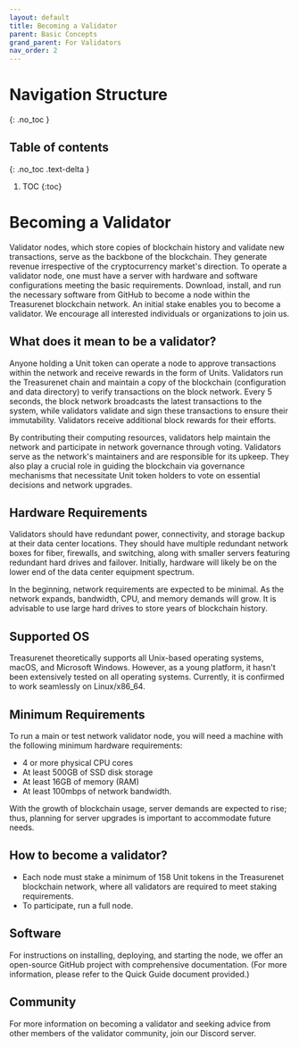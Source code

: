 ```yaml
---
layout: default
title: Becoming a Validator
parent: Basic Concepts
grand_parent: For Validators
nav_order: 2
---
```


# Navigation Structure
{: .no_toc }

## Table of contents
{: .no_toc .text-delta }

1. TOC
{:toc}


# Becoming a Validator

Validator nodes, which store copies of blockchain history and validate new transactions, serve as the backbone of the blockchain. They generate revenue irrespective of the cryptocurrency market's direction. To operate a validator node, one must have a server with hardware and software configurations meeting the basic requirements. Download, install, and run the necessary software from GitHub to become a node within the Treasurenet blockchain network. An initial stake enables you to become a validator. We encourage all interested individuals or organizations to join us.

## What does it mean to be a validator?

Anyone holding a Unit token can operate a node to approve transactions within the network and receive rewards in the form of Units. Validators run the Treasurenet chain and maintain a copy of the blockchain (configuration and data directory) to verify transactions on the block network. Every 5 seconds, the block network broadcasts the latest transactions to the system, while validators validate and sign these transactions to ensure their immutability. Validators receive additional block rewards for their efforts.

By contributing their computing resources, validators help maintain the network and participate in network governance through voting. Validators serve as the network's maintainers and are responsible for its upkeep. They also play a crucial role in guiding the blockchain via governance mechanisms that necessitate Unit token holders to vote on essential decisions and network upgrades.

## Hardware Requirements

Validators should have redundant power, connectivity, and storage backup at their data center locations. They should have multiple redundant network boxes for fiber, firewalls, and switching, along with smaller servers featuring redundant hard drives and failover. Initially, hardware will likely be on the lower end of the data center equipment spectrum.

In the beginning, network requirements are expected to be minimal. As the network expands, bandwidth, CPU, and memory demands will grow. It is advisable to use large hard drives to store years of blockchain history.

## Supported OS

Treasurenet theoretically supports all Unix-based operating systems, macOS, and Microsoft Windows. However, as a young platform, it hasn't been extensively tested on all operating systems. Currently, it is confirmed to work seamlessly on Linux/x86_64.

## Minimum Requirements

To run a main or test network validator node, you will need a machine with the following minimum hardware requirements:

- 4 or more physical CPU cores
- At least 500GB of SSD disk storage
- At least 16GB of memory (RAM)
- At least 100mbps of network bandwidth.

With the growth of blockchain usage, server demands are expected to rise; thus, planning for server upgrades is important to accommodate future needs.

## How to become a validator?

- Each node must stake a minimum of 158 Unit tokens in the Treasurenet blockchain network, where all validators are required to meet staking requirements.
- To participate, run a full node.

## Software

For instructions on installing, deploying, and starting the node, we offer an open-source GitHub project with comprehensive documentation. (For more information, please refer to the Quick Guide document provided.)

## Community

For more information on becoming a validator and seeking advice from other members of the validator community, join our Discord server.
